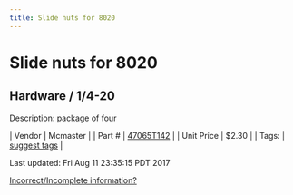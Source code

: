```yaml
---
title: Slide nuts for 8020
---
```


# Slide nuts for 8020
## Hardware / 1/4-20
Description: 	package of four 

| Vendor | Mcmaster | 
| Part # | [47065T142](https://www.mcmaster.com/#47065T142) | 
| Unit Price | $2.30 | 
| Tags: | [suggest tags](https://docs.google.com/forms/d/e/1FAIpQLSeWyY8v3RgOty-MyWmh9U0iivNYN_molChYyS-0U-o-kOAv_g/viewform) | 

Last updated: Fri Aug 11 23:35:15 PDT 2017

 [Incorrect/Incomplete information?](https://docs.google.com/forms/d/e/1FAIpQLSeWyY8v3RgOty-MyWmh9U0iivNYN_molChYyS-0U-o-kOAv_g/viewform)
